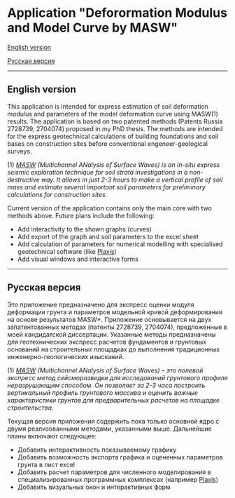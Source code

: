 # Application "Deforormation Modulus and Model Curve by MASW"
[English version](#English-version)

[Русская версия](#Русская-версия)

___

## English version
This application is intended for express estimation of soil deformation modulus and parameters of the model deformation curve using MASW(1) results. The application is based on two patented methods (Patents Russia 2728739, 2704074) proposed in my PhD thesis. The methods are intended for the express geotechnical calculations of building foundations and soil bases on construction sites before conventional engeneer-geological surveys.

(1) *[MASW](http://masw.com/) (Multichannel ANalysis of Surface Waves) is an in-situ express seismic exploration technique for soil strata investigations in a non-destructive way. It allows in just 2-3 hours to make a vertical profile of soil mass and estimate several important soil parameters for preliminary calculations for construction sites.*

Current version of the application contains only the main core with two methods above.
Future plans include the following:
* Add interactivity to the shown graphs (curves)
* Add export of the graph and soil parameters to the excel sheet
* Add calculation of parameters for numerical modelling with specialised geotechnical software (like [Plaxis](https://www.plaxis.ru/))
* Add visual windows and interactive forms

___
## Русская версия
Это приложение предназначено для экспресс оценки модуля деформации грунта и параметров модельной кривой деформирования на основе результатов MASW*. Приложение основывается на двух запатентованных методах (патенты 2728739, 2704074), предложенные в моей кандидатской диссертации. Указанные методы предназначены для геотехнических экспресс расчетов фундаментов и грунтовых оснований на строительных площадках до выполнения традиционных инженерно-геологических изысканий.

(1) *[MASW](http://masw.com/) (Multichannel ANalysis of Surface Waves) – это полевой экспресс метод сейсморазведки для исследований грунтового профиля неразрушающим способом. Он позволяет за 2-3 часа построить вертикальный профиль грунтового массива и оценить важные характеристики грунтов для предварительных расчетов на площадке строительства.*

Текущая версия приложения содержить пока только основной ядро с двумя реализованными методами, указанными выше.
Дальнейшие планы включают следующее:
* Добавить интерактивность показываемому графику
* Добавить возможность экспорта графика и оцененных параметров грунта в лист excel
* Добавить расчет параметров  для численного моделирования в специализированных программных комплексах (например [Plaxis](https://www.plaxis.ru/))
* Добавить визуальных окон и интерактивных форм

